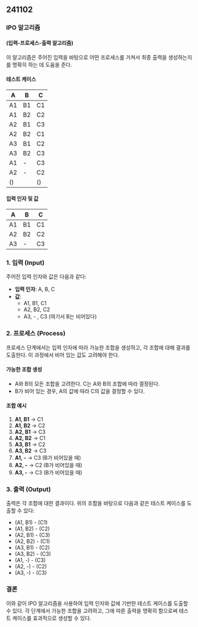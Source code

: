 ## 241102

### IPO 알고리즘

#### (입력-프로세스-출력 알고리즘)

이 알고리즘은 주어진 입력을 바탕으로 어떤 프로세스를 거쳐서 최종 출력을 생성하는지를 명확히 하는 데 도움을 준다.

#### 테스트 케이스

| A   | B   | C   |
| --- | --- | --- |
| A1  | B1  | C1  |
| A1  | B2  | C2  |
| A2  | B1  | C3  |
| A2  | B2  | C1  |
| A3  | B1  | C2  |
| A3  | B2  | C3  |
| A1  | -   | C3  |
| A2  | -   | C2  |
| ()  |     | ()  |

#### 입력 인자 및 값

| A   | B   | C   |
| --- | --- | --- |
| A1  | B1  | C1  |
| A2  | B2  | C2  |
| A3  | -   | C3  |

### 1. 입력 (Input)

주어진 입력 인자와 값은 다음과 같다:

- **입력 인자**: A, B, C
- **값**:
  - A1, B1, C1
  - A2, B2, C2
  - A3, - , C3 (여기서 B는 비어있다)

### 2. 프로세스 (Process)

프로세스 단계에서는 입력 인자에 따라 가능한 조합을 생성하고, 각 조합에 대해 결과를 도출한다. 이 과정에서 비어 있는 값도 고려해야 한다.

#### 가능한 조합 생성

- A와 B의 모든 조합을 고려한다. C는 A와 B의 조합에 따라 결정된다.
- B가 비어 있는 경우, A의 값에 따라 C의 값을 결정할 수 있다.

#### 조합 예시

1. **A1, B1** → C1
2. **A1, B2** → C2
3. **A2, B1** → C3
4. **A2, B2** → C1
5. **A3, B1** → C2
6. **A3, B2** → C3
7. **A1, -** → C3 (B가 비어있을 때)
8. **A2, -** → C2 (B가 비어있을 때)
9. **A3, -** → C3 (B가 비어있을 때)

### 3. 출력 (Output)

출력은 각 조합에 대한 결과이다. 위의 조합을 바탕으로 다음과 같은 테스트 케이스를 도출할 수 있다:

- (A1, B1) - (C1)
- (A1, B2) - (C2)
- (A2, B1) - (C3)
- (A2, B2) - (C1)
- (A3, B1) - (C2)
- (A3, B2) - (C3)
- (A1, -) - (C3)
- (A2, -) - (C2)
- (A3, -) - (C3)

### 결론

이와 같이 IPO 알고리즘을 사용하여 입력 인자와 값에 기반한 테스트 케이스를 도출할 수 있다. 각 단계에서 가능한 조합을 고려하고, 그에 따른 출력을 명확히 함으로써 테스트 케이스를 효과적으로 생성할 수 있다.
